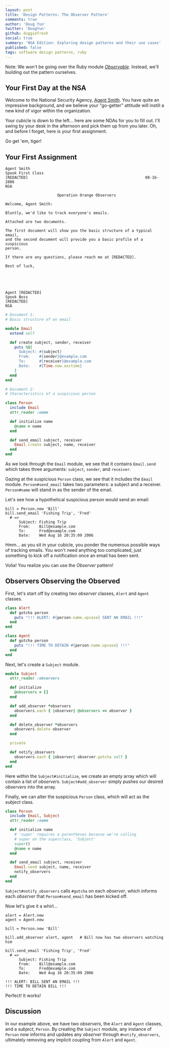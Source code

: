 ```yaml
---
layout: post
title: 'Design Patterns: The Observer Pattern'
comments: true
author: 'Doug Yun'
twitter: 'DougYun'
github: duggiefresh
social: true
summary: 'NSA Edition: Exploring design patterns and their use cases'
published: false
tags: software design patterns, ruby
---
```


Note: We won't be going over the Ruby
module
[*Observable*](http://ruby-doc.org/stdlib-2.0/libdoc/observer/rdoc/Observable.html).
Instead, we'll building out the pattern ourselves.

## Your First Day at the NSA

Welcome to the National Security Agency, [Agent
Smith](http://www.forodecostarica.com/attachments/201136d1337091462-los-gringos-se-burlan-de-nuestro-pais-agent-smith.jpg).
You have quite an impressive background, and we believe your "go-getter"
attitude will instill a new kind of vigor within the organization.

Your cubicle is down to the left... here are some NDAs for
you to fill out. I'll swing by your desk in the afternoon and pick them
up from you later. Oh, and before I forget, here is your first assignment.

Go get 'em, tiger!

## Your First Assignment

```
Agent Smith
Spook First Class
[REDACTED]                                                    08-16-2006
NSA

                       Operation Orange Observers

Welcome, Agent Smith:

Bluntly, we'd like to track everyone's emails.

Attached are two documents.

The first document will show you the basic structure of a typical email,
and the second document will provide you a basic profile of a suspicious
person.

If there are any questions, please reach me at [REDACTED].

Best of luck,





Agent [REDACTED]
Spook Boss
[REDACTED]
NSA
```

```ruby
# Document 1:
# Basic structure of an email

module Email
  extend self

  def create subject, sender, receiver
    puts %Q[
      Subject: #{subject}
      From:    #{sender}@example.com
      To:      #{receiver}@example.com
      Date:    #{Time.now.asctime}
    ]
  end
end
```

```ruby
# Document 2:
# Characteristics of a suspicious person

class Person
  include Email
  attr_reader :name

  def initialize name
    @name = name
  end

  def send_email subject, receiver
    Email.create subject, name, receiver
  end
end
```

As we look through the `Email` module, we see that it contains
`Email.send` which takes three arguments: `subject`, `sender`, and
`receiver`.

Gazing at the suspicious `Person` class, we see that it includes the
`Email` module. `Person#send_email` takes two parameters: a subject
and a receiver. `Person#name` will stand in as the sender of the email.

Let's see how a hypothetical suspicious person would send an email:

```
bill = Person.new 'Bill'
bill.send_email 'Fishing Trip', 'Fred'
  # =>
      Subject: Fishing Trip
      From:    Bill@example.com
      To:      Fred@example.com
      Date:    Wed Aug 16 20:35:09 2006
```

Hmm... as you sit in your cubicle, you ponder the numerous possible ways of
tracking emails. You won't need anything too complicated, just
something to kick off a notification once an email has been sent.

Volia! You realize you can use the *Observer* pattern!

## Observers Observing the Observed

First, let's start off by creating two *observer* classes,
`Alert` and `Agent` classes.

```ruby
class Alert
  def gotcha person
    puts "!!! ALERT: #{person.name.upcase} SENT AN EMAIL !!!"
  end
end

class Agent
  def gotcha person
    puts "!!! TIME TO DETAIN #{person.name.upcase} !!!"
  end
end
```

Next, let's create a `Subject` module.

```ruby
module Subject
  attr_reader :observers

  def initialize
    @observers = []
  end

  def add_observer *observers
    observers.each { |observer| @observers << observer }
  end

  def delete_observer *observers
    observers.delete observer
  end

  private

  def notify_observers
    observers.each { |observer| observer.gotcha self }
  end
end
```

Here within the `Subject#initialize`, we create an empty array which
will contain a list of *observers*. `Subject#add_observer` simply pushes
our desired *observers* into the array. 

Finally, we can alter the suspicious `Person` class, which will act as the *subject* class.

```ruby
class Person
  include Email, Subject
  attr_reader :name

  def initialize name
    # 'super' requires a parentheses because we're calling
    # super on the superclass, 'Subject'
    super()
    @name = name
  end

  def send_email subject, receiver
    Email.send subject, name, receiver
    notify_observers
  end
end
```
`Subject#notify_observers` calls `#gotcha` on each *observer*, which
informs each *observer* that `Person#send_email` has been kicked off.

Now let's give it a whirl...

```
alert = Alert.new
agent = Agent.new

bill = Person.new 'Bill'

bill.add_observer alert, agent   # Bill now has two observers watching him

bill.send_email 'Fishing Trip', 'Fred'
  # =>
      Subject: Fishing Trip
      From:    Bill@example.com
      To:      Fred@example.com
      Date:    Wed Aug 16 20:35:09 2006

!!! ALERT: BILL SENT AN EMAIL !!!
!!! TIME TO DETAIN BILL !!!
```

Perfect! It works!

## Discussion

In our example above, we have two *observers*, the `Alert` and `Agent`
classes, and a *subject*, `Person`. By creating the `Subject` module,
any instance of `Person` now informs and updates any *observer* through
`#notify_observers`, ultimately removing any implicit coupling from `Alert` and
`Agent`.
